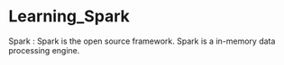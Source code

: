 # Learning_Spark


Spark : Spark is the open source framework. Spark is a in-memory data processing engine.

